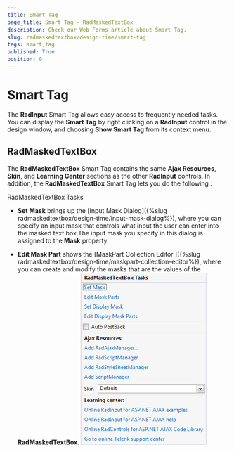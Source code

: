 ```yaml
---
title: Smart Tag
page_title: Smart Tag - RadMaskedTextBox
description: Check our Web Forms article about Smart Tag.
slug: radmaskedtextbox/design-time/smart-tag
tags: smart,tag
published: True
position: 0
---
```


# Smart Tag



The **RadInput** Smart Tag allows easy access to frequently needed tasks. You can display the **Smart Tag** by right clicking on a **RadInput** control in the design window, and choosing **Show Smart Tag** from its context menu.


## RadMaskedTextBox

The **RadMaskedTextBox** Smart Tag contains the same **Ajax Resources**, **Skin**, and **Learning Center** sections as the other **RadInput** controls. In addition, the **RadMaskedTextBox** Smart Tag lets you do the following :

RadMaskedTextBox Tasks

* **Set Mask** brings up the [Input Mask Dialog]({%slug radmaskedtextbox/design-time/input-mask-dialog%}), where you can specify an input mask that controls what input the user can enter into the masked text box.The input mask you specify in this dialog is assigned to the **Mask** property.

* **Edit Mask Part** shows the [MaskPart Collection Editor ]({%slug radmaskedtextbox/design-time/maskpart-collection-editor%}), where you can create and modify the masks that are the values of the **RadMaskedTextBox**.
![Smart Tag](images/RadMaskedTextBoxSmartTag.png)
